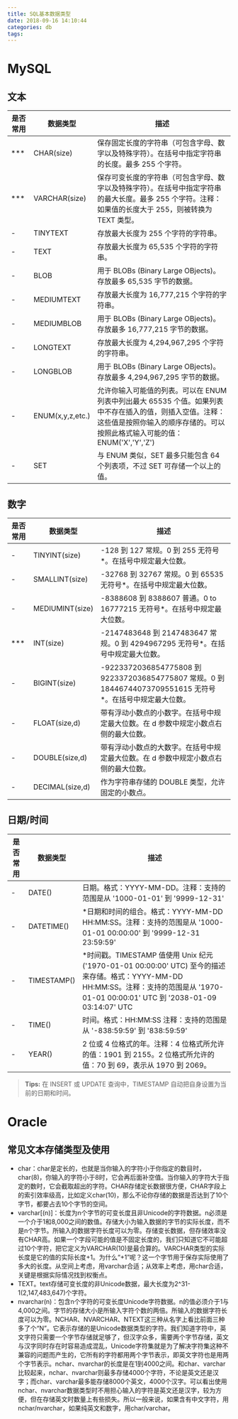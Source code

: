 ```yaml
---
title: SQL基本数据类型
date: 2018-09-16 14:10:44
categories: db
tags:
---
```


# MySQL


## 文本

| 是否常用 | 数据类型 | 描述 |
| --- | --- | --- |
| *** | CHAR(size) | 保存固定长度的字符串（可包含字母、数字以及特殊字符）。在括号中指定字符串的长度。最多 255 个字符。 |
| *** | VARCHAR(size) | 保存可变长度的字符串（可包含字母、数字以及特殊字符）。在括号中指定字符串的最大长度。最多 255 个字符。注释：如果值的长度大于 255，则被转换为 TEXT 类型。 |
| - | TINYTEXT | 存放最大长度为 255 个字符的字符串。 |
| - | TEXT | 存放最大长度为 65,535 个字符的字符串。 |
| - | BLOB | 用于 BLOBs (Binary Large OBjects)。存放最多 65,535 字节的数据。 |
| - | MEDIUMTEXT | 存放最大长度为 16,777,215 个字符的字符串。 |
| - | MEDIUMBLOB | 用于 BLOBs (Binary Large OBjects)。存放最多 16,777,215 字节的数据。 |
| - | LONGTEXT | 存放最大长度为 4,294,967,295 个字符的字符串。 |
| - | LONGBLOB | 用于 BLOBs (Binary Large OBjects)。存放最多 4,294,967,295 字节的数据。 |
| - | ENUM(x,y,z,etc.) | 允许你输入可能值的列表。可以在 ENUM 列表中列出最大 65535 个值。如果列表中不存在插入的值，则插入空值。注释：这些值是按照你输入的顺序存储的。可以按照此格式输入可能的值：ENUM('X','Y','Z') |
| - | SET | 与 ENUM 类似，SET 最多只能包含 64 个列表项，不过 SET 可存储一个以上的值。 |


## 数字

| 是否常用 | 数据类型 | 描述 |
| --- | --- | --- |
| - | TINYINT(size) | -128 到 127 常规。0 到 255 无符号*。在括号中规定最大位数。 |
| - | SMALLINT(size) | -32768 到 32767 常规。0 到 65535 无符号*。在括号中规定最大位数。 |
| - | MEDIUMINT(size) | -8388608 到 8388607 普通。0 to 16777215 无符号*。在括号中规定最大位数。 |
| *** | INT(size) | -2147483648 到 2147483647 常规。0 到 4294967295 无符号*。在括号中规定最大位数。 |
| - | BIGINT(size) | -9223372036854775808 到 9223372036854775807 常规。0 到 18446744073709551615 无符号*。在括号中规定最大位数。 |
| - | FLOAT(size,d) | 带有浮动小数点的小数字。在括号中规定最大位数。在 d 参数中规定小数点右侧的最大位数。 |
| - | DOUBLE(size,d) | 带有浮动小数点的大数字。在括号中规定最大位数。在 d 参数中规定小数点右侧的最大位数。 |
| - | DECIMAL(size,d) | 作为字符串存储的 DOUBLE 类型，允许固定的小数点。 |


## 日期/时间

| 是否常用 | 数据类型 | 描述 |
| --- | --- | --- |
| - | DATE() | 日期。格式：YYYY-MM-DD。注释：支持的范围是从 '1000-01-01' 到 '9999-12-31' |
| - | DATETIME() | *日期和时间的组合。格式：YYYY-MM-DD HH:MM:SS。注释：支持的范围是从 '1000-01-01 00:00:00' 到 '9999-12-31 23:59:59' |
| - | TIMESTAMP() | *时间戳。TIMESTAMP 值使用 Unix 纪元('1970-01-01 00:00:00' UTC) 至今的描述来存储。格式：YYYY-MM-DD HH:MM:SS。注释：支持的范围是从 '1970-01-01 00:00:01' UTC 到 '2038-01-09 03:14:07' UTC |
| - | TIME() | 时间。格式：HH:MM:SS 注释：支持的范围是从 '-838:59:59' 到 '838:59:59' |
| - | YEAR() | 2 位或 4 位格式的年。注释：4 位格式所允许的值：1901 到 2155。2 位格式所允许的值：70 到 69，表示从 1970 到 2069。 |


> **Tips:** 在 INSERT 或 UPDATE 查询中，TIMESTAMP 自动把自身设置为当前的日期和时间。


# Oracle


## 常见文本存储类型及使用

+ char：char是定长的，也就是当你输入的字符小于你指定的数目时，char(8)，你输入的字符小于8时，它会再后面补空值。当你输入的字符大于指定的数时，它会截取超出的字符。CHAR存储定长数据很方便，CHAR字段上的索引效率级高，比如定义char(10)，那么不论你存储的数据是否达到了10个字节，都要占去10个字节的空间。
+ varchar[(n)]：长度为n个字节的可变长度且非Unicode的字符数据。n必须是一个介于1和8,000之间的数值。存储大小为输入数据的字节的实际长度，而不是n个字节。所输入的数据字符长度可以为零。存储变长数据，但存储效率没有CHAR高。如果一个字段可能的值是不固定长度的，我们只知道它不可能超过10个字符，把它定义为VARCHAR(10)是最合算的。VARCHAR类型的实际长度是它的值的实际长度+1。为什么“+1”呢？这一个字节用于保存实际使用了多大的长度。从空间上考虑，用varchar合适；从效率上考虑，用char合适，关键是根据实际情况找到权衡点。
+ TEXT。text存储可变长度的非Unicode数据，最大长度为2^31-1(2,147,483,647)个字符。
+ nvarchar(n)：包含n个字符的可变长度Unicode字符数据。n的值必须介于1与4,000之间。字节的存储大小是所输入字符个数的两倍。所输入的数据字符长度可以为零。NCHAR、NVARCHAR、NTEXT这三种从名字上看比前面三种多了个“N”。它表示存储的是Unicode数据类型的字符。我们知道字符中，英文字符只需要一个字节存储就足够了，但汉字众多，需要两个字节存储，英文与汉字同时存在时容易造成混乱，Unicode字符集就是为了解决字符集这种不兼容的问题而产生的，它所有的字符都用两个字节表示，即英文字符也是用两个字节表示。nchar、nvarchar的长度是在1到4000之间。和char、varchar比较起来，nchar、nvarchar则最多存储4000个字符，不论是英文还是汉字；而char、varchar最多能存储8000个英文，4000个汉字。可以看出使用nchar、nvarchar数据类型时不用担心输入的字符是英文还是汉字，较为方便，但在存储英文时数量上有些损失。所以一般来说，如果含有中文字符，用nchar/nvarchar，如果纯英文和数字，用char/varchar。
